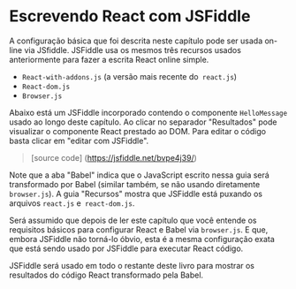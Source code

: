 # Escrevendo React com JSFiddle
A configuração básica que foi descrita neste capítulo pode ser usada on-line via JSfiddle.
JSFiddle usa os mesmos três recursos usados ​​anteriormente para fazer a escrita React online simple.

* `React-with-addons.js` (a versão mais recente do` react.js`)
* `React-dom.js`
* `Browser.js`

Abaixo está um JSFiddle incorporado contendo o componente `HelloMessage` usado ao longo deste capítulo.
Ao clicar no separador "Resultados" pode visualizar o componente React prestado ao DOM. Para editar o código 
basta clicar em "editar com JSFiddle".

> [source code] (https://jsfiddle.net/bvpe4j39/)

Note que a aba "Babel" indica que o JavaScript escrito nessa guia será transformado por Babel (similar também, se não usando diretamente `browser.js`). A guia "Recursos" mostra que JSFiddle está puxando os arquivos `react.js` e` react-dom.js`.

Será assumido que depois de ler este capítulo que você entende os requisitos básicos para configurar React e Babel via `browser.js`. E que, embora JSFiddle não torná-lo óbvio, esta é a mesma configuração exata que está sendo usado por JSFiddle para executar React código.

JSFiddle será usado em todo o restante deste livro para mostrar os resultados do código React transformado pela Babel.
